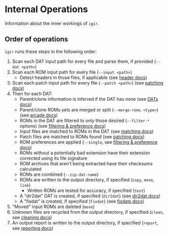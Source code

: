 # Internal Operations

Information about the inner workings of `igir`.

## Order of operations

`igir` runs these steps in the following order:

1. Scan each DAT input path for every file and parse them, if provided (`--dat <path>`)
2. Scan each ROM input path for every file (`--input <path>`)
   - Detect headers in those files, if applicable (see [header docs](../roms/headers.md))
3. Scan each patch input path for every file (`--patch <path>`) (see [patching docs](../roms/patching.md))
4. Then for each DAT:
   - Parent/clone information is inferred if the DAT has none (see [DATs docs](../dats/processing.md#parentclone-inference))
   - Parent/clone ROMs sets are merged or split (`--merge-roms <type>`) (see [arcade docs](../usage/arcade.md))
   - ROMs in the DAT are filtered to only those desired (`--filter-*` options) (see [filtering & preference docs](../roms/filtering-preferences.md))
   - Input files are matched to ROMs in the DAT (see [matching docs](../roms/matching.md))
   - Patch files are matched to ROMs found (see [patching docs](../roms/patching.md))
   - ROM preferences are applied (`--single`, see [filtering & preference docs](../roms/filtering-preferences.md#preferences-for-1g1r))
   - ROMs without a potentially bad extension have their extension corrected using its file signature
   - ROM archives that aren't being extracted have their checksums calculated
   - ROMs are combined (`--zip-dat-name`)
   - ROMs are written to the output directory, if specified (`copy`, `move`, `link`)
     - Written ROMs are tested for accuracy, if specified (`test`)
   - A "dir2dat" DAT is created, if specified (`dir2dat`) (see [dir2dat docs](../dats/dir2dat.md))
   - A "fixdat" is created, if specified (`fixdat`) (see [fixdats docs](../dats/fixdats.md))
5. "Moved" input ROMs are deleted (`move`)
6. Unknown files are recycled from the output directory, if specified (`clean`, see [cleaning docs](../output/cleaning.md))
7. An output report is written to the output directory, if specified (`report`, see [reporting docs](../output/reporting.md))
